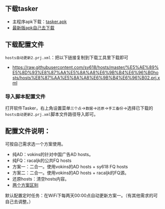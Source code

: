 ## 下载tasker
* 主程序apk下载：[tasker.apk](http://ss619.ys168.com/)
* [最新版apk自己去下载](https://forum.mobilism.org/search.php?keywords=tasker&terms=all&author=&sc=1&sf=titleonly&sr=topics&sk=t&sd=d&st=0&ch=300&t=0&submit=Search)

## 下载配置文件
`hosts自动更新2.prj.xml`：把以下链接复制到下载工具里下载即可
* https://raw.githubusercontent.com/sy618/hosts/master/%E5%AE%89%E5%8D%93%E8%87%AA%E5%8A%A8%E6%9B%B4%E6%96%B0hosts/hosts%E8%87%AA%E5%8A%A8%E6%9B%B4%E6%96%B02.prj.xml

### 导入脚本配置文件
打开软件Tasker，右上角设置菜单`三个点`→`数据`→`还原`→`手工备份`→选择已下载的`hosts自动更新2.prj.xml`脚本文件路径导入即可。

## 配置文件说明：
可按自己需求选一个方案使用。
* 纯AD：vokins的针对中国广告AD hosts。
* 纯FQ：racaljk的公共FQ hosts
* 方案一：二合一。使用vokins的AD hosts + sy618 FQ hosts
* 方案二：二合一。使用vokins的AD hosts + racaljk的FQ源。
* 还原hosts：清空hosts内容。
* [两个方案区别](https://github.com/sy618/hosts/blob/master/md/hosts%E8%AE%A2%E9%98%85%E6%96%B9%E6%A1%88.md)

默认配置定时任务：在WiFi下每两天00:00点自动更新方案一。（有其他需求的可自己去调整。）


